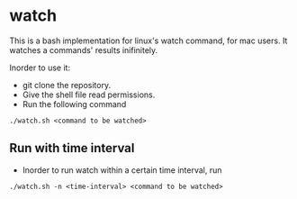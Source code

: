 # watch
This is a bash implementation for linux's watch command, for mac users. It watches a commands' results inifinitely.

Inorder to use it:
- git clone the repository.
- Give the shell file read permissions.
- Run the following command
```
./watch.sh <command to be watched>
```

## Run with time interval
- Inorder to run watch within a certain time interval, run
```
./watch.sh -n <time-interval> <command to be watched>
```
